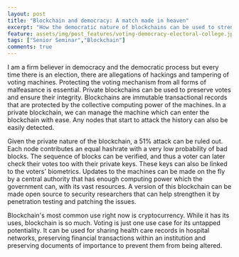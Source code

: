 ```yaml
---
layout: post
title: "Blockchain and democracy: A match made in heaven"
excerpt: "How the democratic nature of blockchains can be used to strengthen the democratic process"
feature: assets/img/post_features/voting-democracy-electoral-college.jpg
tags: ["Senior Seminar","Blockchain"]
comments: true
---
```


I am a firm believer in democracy and the democratic process but every time there is an election, there are allegations of hackings and tampering of voting machines. Protecting the voting mechanism from all forms of malfeasance is essential. Private blockchains can be used to preserve votes and ensure their integrity. Blockchains are immutable transactional records that are protected by the collective computing power of the machines. In a private blockchain, we can manage the machine which can enter the blockchain with ease. Any nodes that start to attack the history can also be easily detected.

Given the private nature of the blockchain, a 51% attack can be ruled out. Each node contributes an equal hashrate with a very low probability of bad blocks. The sequence of blocks can be verified, and thus a voter can later check their votes too with their private keys. These keys can also be linked to the voters' biometrics. Updates to the machines can be made on the fly by a central authority that has enough computing power which the government can, with its vast resources. A version of this blockchain can be made open source to security researchers that can help strengthen it by penetration testing and patching the issues.

Blockchain's most common use right now is cryptocurrency. While it has its uses, blockchain is so much. Voting is just one use case for its untapped potentiality. It can be used for sharing health care records in hospital networks, preserving financial transactions within an institution and preserving documents of importance to prevent them from being altered.
